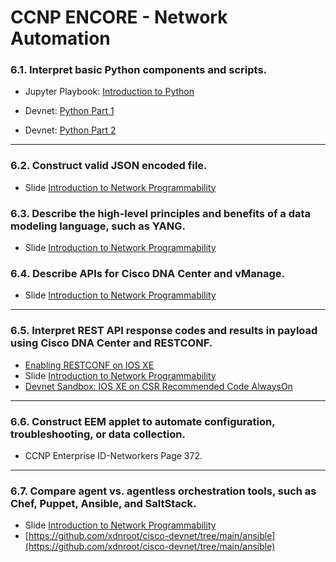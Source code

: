 # **CCNP ENCORE - Network Automation**

### **6.1. Interpret basic Python components and scripts.**

* Jupyter Playbook: [Introduction to Python](https://gist.github.com/xdnroot/a32771b08d3d669c7a0d38efd30a4312)

* Devnet: [Python Part 1](https://developer.cisco.com/learning/lab/intro-python-part1/step/1)

* Devnet: [Python Part 2](https://developer.cisco.com/learning/lab/intro-python-part2/step/1)

---

### **6.2. Construct valid JSON encoded file.**
* Slide [Introduction to Network Programmability](https://files.webiptek.com/Network-Programmability/Introduction%20to%20Network%20Programmability.pdf)

### **6.3. Describe the high-level principles and benefits of a data modeling language, such as YANG.**
* Slide [Introduction to Network Programmability](https://files.webiptek.com/Network-Programmability/Introduction%20to%20Network%20Programmability.pdf)

### **6.4. Describe APIs for Cisco DNA Center and vManage.**

* Slide [Introduction to Network Programmability](https://files.webiptek.com/Network-Programmability/Introduction%20to%20Network%20Programmability.pdf)

---

### **6.5. Interpret REST API response codes and results in payload using Cisco DNA Center and RESTCONF.**

* [Enabling RESTCONF on IOS XE](https://developer.cisco.com/docs/ios-xe/#!enabling-restconf-on-ios-xe)
* Slide [Introduction to Network Programmability](https://files.webiptek.com/Network-Programmability/Introduction%20to%20Network%20Programmability.pdf)
* [Devnet Sandbox: IOS XE on CSR Recommended Code AlwaysOn](https://devnetsandbox.cisco.com/RM/Diagram/Index/27d9747a-db48-4565-8d44-df318fce37ad?diagramType=Topology)

---

### **6.6. Construct EEM applet to automate configuration, troubleshooting, or data collection.**

* CCNP Enterprise ID-Networkers Page 372.

---

### **6.7. Compare agent vs. agentless orchestration tools, such as Chef, Puppet, Ansible, and SaltStack.**

* Slide [Introduction to Network Programmability](https://files.webiptek.com/Network-Programmability/Introduction%20to%20Network%20Programmability.pdf)
* [https://github.com/xdnroot/cisco-devnet/tree/main/ansible](https://github.com/xdnroot/cisco-devnet/tree/main/ansible)